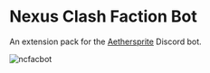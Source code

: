 # Nexus Clash Faction Bot

An extension pack for the [Aethersprite] Discord bot.

![ncfacbot](https://github.com/haliphax/ncfacbot/raw/assets/ncfacbot.jpg)


[Aethersprite]: https://github.com/haliphax/aethersprite
